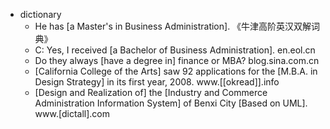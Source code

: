 - dictionary 
    - He has [a Master's in Business Administration]. 《牛津高阶英汉双解词典》
    - C: Yes, I received [a Bachelor of Business Administration]. en.eol.cn
    - Do they always [have a degree in] finance or MBA? blog.sina.com.cn
    - [California College of the Arts] saw 92 applications for the [M.B.A. in Design Strategy] in its first year, 2008. www.[[okread]].info
    - [Design and Realization of] the [Industry and Commerce Administration Information System] of Benxi City [Based on UML]. www.[dictall].com
